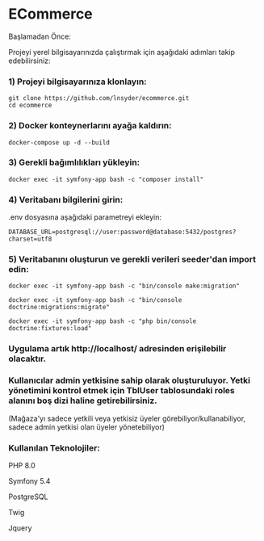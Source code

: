 # ECommerce

Başlamadan Önce:

Projeyi yerel bilgisayarınızda çalıştırmak için aşağıdaki adımları takip edebilirsiniz:

### 1) Projeyi bilgisayarınıza klonlayın:
```
git clone https://github.com/lnsyder/ecommerce.git
cd ecommerce
```
### 2) Docker konteynerlarını ayağa kaldırın:
```
docker-compose up -d --build
```
### 3) Gerekli bağımlılıkları yükleyin:
```
docker exec -it symfony-app bash -c "composer install"
```
### 4) Veritabanı bilgilerini girin:
.env dosyasına aşağıdaki parametreyi ekleyin:
```
DATABASE_URL=postgresql://user:password@database:5432/postgres?charset=utf8
```
### 5) Veritabanını oluşturun ve gerekli verileri seeder'dan import edin:
```
docker exec -it symfony-app bash -c "bin/console make:migration"
```
```
docker exec -it symfony-app bash -c "bin/console doctrine:migrations:migrate"
```
```
docker exec -it symfony-app bash -c "php bin/console doctrine:fixtures:load"
```

### Uygulama artık http://localhost/ adresinden erişilebilir olacaktır.

### Kullanıcılar admin yetkisine sahip olarak oluşturuluyor. Yetki yönetimini kontrol etmek için TblUser tablosundaki roles alanını boş dizi haline getirebilirsiniz.
(Mağaza'yı sadece yetkili veya yetkisiz üyeler görebiliyor/kullanabiliyor, sadece admin yetkisi olan üyeler yönetebiliyor)


### Kullanılan Teknolojiler:

PHP 8.0

Symfony 5.4

PostgreSQL

Twig

Jquery
